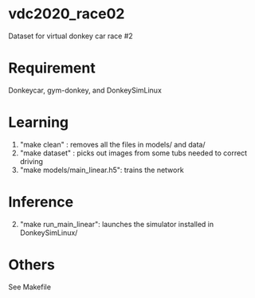 # vdc2020_race02
Dataset for virtual donkey car race #2

# Requirement
Donkeycar, gym-donkey, and DonkeySimLinux

# Learning
1. "make clean" : removes all the files in models/ and data/ 
2. "make dataset" : picks out images from some tubs needed to correct driving
3. "make models/main_linear.h5": trains the network

# Inference
2. "make run_main_linear":  launches the simulator installed in DonkeySimLinux/

# Others 
See Makefile
